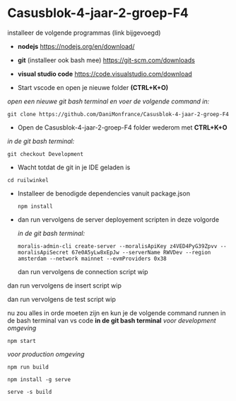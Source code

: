 # Casusblok-4-jaar-2-groep-F4

installeer de volgende programmas (link bijgevoegd)

- **nodejs**
  https://nodejs.org/en/download/
- **git** (installeer ook bash mee)
  https://git-scm.com/downloads
- **visual studio code**
  https://code.visualstudio.com/download

- Start vscode en open je nieuwe folder **(CTRL+K+O)**

_open een nieuwe git bash terminal en voer de volgende command in:_

`git clone https://github.com/DaniMonfrance/Casusblok-4-jaar-2-groep-F4`

- Open de Casusblok-4-jaar-2-groep-F4 folder wederom met **CTRL+K+O**

_in de git bash terminal:_

`git checkout Development`

- Wacht totdat de git in je IDE geladen is

`cd ruilwinkel`

- Installeer de benodigde dependencies vanuit package.json

  `npm install`

- dan run vervolgens de server deployement scripten in deze volgorde

  _in de git bash terminal:_

  `moralis-admin-cli create-server --moralisApiKey z4VED4PyG39Zpvv --moralisApiSecret 67e0A5yLw8xEpJw --serverName RWVDev --region amsterdam --network mainnet --evmProviders 0x38`

  dan run vervolgens de connection script
  wip

dan run vervolgens de insert script
wip

dan run vervolgens de test script
wip

nu zou alles in orde moeten zijn en kun je de volgende command runnen in de bash terminal van vs code
**in de git bash terminal**
_voor development omgeving_

`npm start`

_voor production omgeving_

`npm run build`

`npm install -g serve`

`serve -s build`
